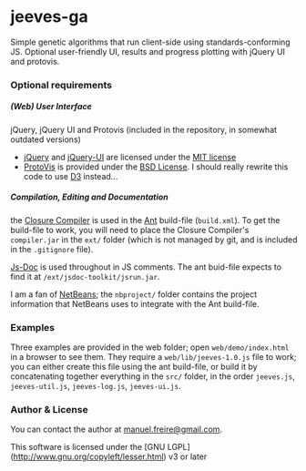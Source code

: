 jeeves-ga
=========

Simple genetic algorithms that run client-side using standards-conforming JS. 
Optional user-friendly UI, results and progress plotting with jQuery UI and protovis. 

### Optional requirements ###

##### (Web) User Interface

jQuery, jQuery UI and Protovis (included in the repository, in somewhat outdated versions)

- [jQuery](http://jquery.org/) and [jQuery-UI](http://jqueryui.com/) are licensed under the [MIT license](https://github.com/jquery/jquery-ui/blob/master/MIT-LICENSE.txt) 
- [ProtoVis](http://mbostock.github.com/protovis/) is provided under the [BSD License](http://opensource.org/licenses/bsd-license.php). I should really rewrite this code to use [D3](http://d3js.org/) instead...

##### Compilation, Editing and Documentation

the [Closure Compiler](http://code.google.com/p/closure-compiler/) is used in the [Ant](ant.apache.org/) build-file (`build.xml`). To get the build-file to work, you will need to place the Closure Compiler's `compiler.jar` in the `ext/` folder (which is not managed by git, and is included in the `.gitignore` file).

[Js-Doc](http://code.google.com/p/jsdoc-toolkit/) is used throughout in JS comments. The ant buid-file expects to find it at `/ext/jsdoc-toolkit/jsrun.jar`.

I am a fan of [NetBeans](http://netbeans.org/); the `nbproject/` folder contains 
the project information that NetBeans uses to integrate with the Ant build-file.


### Examples ###

Three examples are provided in the web folder; open `web/demo/index.html` in a browser to see them. They require a `web/lib/jeeves-1.0.js` file to work; you can either create this file using the ant build-file, or build it by concatenating together everything in the `src/` folder, in the order `jeeves.js`, `jeeves-util.js`, `jeeves-log.js`, `jeeves-ui.js`.

### Author & License ###

You can contact the author at manuel.freire@gmail.com.

This software is licensed under the [GNU LGPL] (http://www.gnu.org/copyleft/lesser.html) v3 or later


